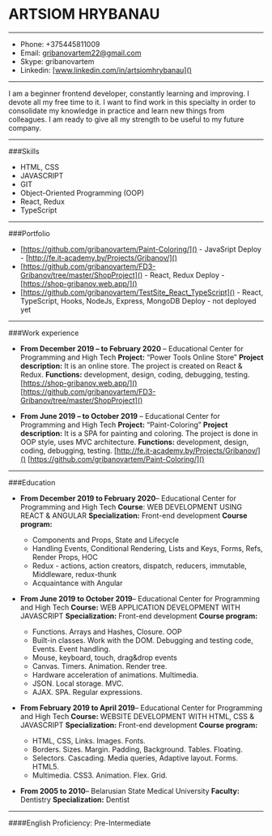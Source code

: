 # ARTSIOM HRYBANAU
***
- Phone:   +375445811009                                                                   
- Email:     [gribanovartem22@gmail.com]()
- Skype:    gribanovartem
- Linkedin: [www.linkedin.com/in/artsiomhrybanau]()
***
I am a beginner frontend developer, constantly learning and improving. I devote all my free time to it. I want to find work in this specialty in order to consolidate my knowledge in practice and learn new things from colleagues. I am ready to give all my strength to be useful to my future company.
***
###Skills
-	HTML, CSS
-	JAVASCRIPT
-	GIT
-	Object-Oriented Programming (OOP)
-	React, Redux
-  TypeScript

***
###Portfolio
- [https://github.com/gribanovartem/Paint-Coloring/]() - JavaSript
Deploy - [http://fe.it-academy.by/Projects/Gribanov/]()
- [https://github.com/gribanovartem/FD3-Gribanov/tree/master/ShopProject]() - React, Redux
Deploy - [https://shop-gribanov.web.app/]()
- [https://github.com/gribanovartem/TestSite_React_TypeScript]() - React, TypeScript, Hooks, NodeJs, Express, MongoDB
Deploy - not deployed yet
***
###Work experience 

- **From December 2019 – to February 2020** – Educational Center for Programming and High Tech
**Project:** “Power Tools Online Store”
**Project description:**  It is an online store. The project is created on React & Redux.
**Functions:**  development, design, coding, debugging, testing.
[https://shop-gribanov.web.app/]()
[https://github.com/gribanovartem/FD3-Gribanov/tree/master/ShopProject]()

- **From June 2019 – to October 2019** – Educational Center for Programming and High Tech
**Project:** “Paint-Coloring”
**Project description:**  It is a SPA for painting and coloring. The project is done in OOP style, uses MVC architecture. 
**Functions:**  development, design, coding, debugging, testing.
[http://fe.it-academy.by/Projects/Gribanov/]()
[https://github.com/gribanovartem/Paint-Coloring/]()
***
###Education
- **From December 2019 to February 2020**– Educational Center for Programming and High Tech
**Course**: WEB DEVELOPMENT USING REACT & ANGULAR
**Specialization:** Front-end development
**Сourse program:** 
    - Components and Props, State and Lifecycle
    - Handling Events, Conditional Rendering, Lists and Keys, Forms, Refs, Render Props, HOC
    - Redux - actions, action creators, dispatch, reducers, immutable, Middleware, redux-thunk
    - Acquaintance with Angular

- **From June 2019 to October 2019**– Educational Center for Programming and High Tech
**Course:** WEB APPLICATION DEVELOPMENT WITH JAVASCRIPT
**Specialization:** Front-end development
**Сourse program:**
    - Functions. Arrays and Hashes, Closure. OOP
    - Built-in classes. Work with the DOM. Debugging and testing code, Events. Event handling.
    - Mouse, keyboard, touch, drag&drop events
    - Canvas. Timers. Animation. Render tree.
    - Hardware acceleration of animations. Multimedia.
    - JSON. Local storage. MVC.
    - AJAX. SPA. Regular expressions.


- **From February 2019 to April 2019**– Educational Center for Programming and High Tech
**Course:** WEBSITE DEVELOPMENT WITH HTML, CSS & JAVASCRIPT
**Specialization:** Front-end development
**Сourse program:** 
    - HTML, CSS, Links. Images. Fonts.
    - Borders. Sizes. Margin. Padding, Background. Tables. Floating.
    - Selectors. Cascading. Media queries, Adaptive layout. Forms. HTML5.
    - Multimedia. CSS3. Animation. Flex. Grid.

- **From 2005 to 2010**– Belarusian State Medical University
**Faculty:** Dentistry
**Specialization:** Dentist
***
####English Proficiency:	    Pre-Intermediate
